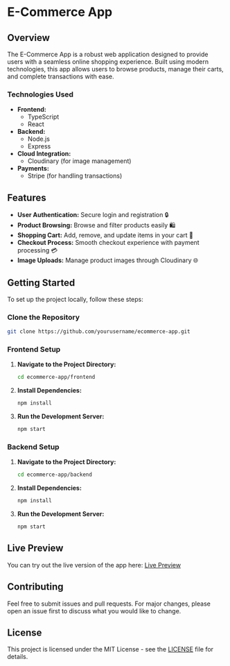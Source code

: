 # E-Commerce App

## Overview
The E-Commerce App is a robust web application designed to provide users with a seamless online shopping experience. Built using modern technologies, this app allows users to browse products, manage their carts, and complete transactions with ease.

### Technologies Used
- **Frontend:**
  - TypeScript
  - React
- **Backend:**
  - Node.js
  - Express
- **Cloud Integration:**
  - Cloudinary (for image management)
- **Payments:**
  - Stripe (for handling transactions)

## Features
- **User Authentication:** Secure login and registration 🔒
- **Product Browsing:** Browse and filter products easily 🛍️
- **Shopping Cart:** Add, remove, and update items in your cart 🛒
- **Checkout Process:** Smooth checkout experience with payment processing 💳
- **Image Uploads:** Manage product images through Cloudinary 🌐

## Getting Started
To set up the project locally, follow these steps:

### Clone the Repository
```bash
git clone https://github.com/yourusername/ecommerce-app.git
```

### Frontend Setup
1. **Navigate to the Project Directory:**
   ```bash
   cd ecommerce-app/frontend
   ```
2. **Install Dependencies:**
   ```bash
   npm install
   ```
3. **Run the Development Server:**
   ```bash
   npm start
   ```

### Backend Setup
1. **Navigate to the Project Directory:**
   ```bash
   cd ecommerce-app/backend
   ```
2. **Install Dependencies:**
   ```bash
   npm install
   ```
3. **Run the Development Server:**
   ```bash
   npm start
   ```

## Live Preview
You can try out the live version of the app here: [Live Preview](#)

## Contributing
Feel free to submit issues and pull requests. For major changes, please open an issue first to discuss what you would like to change.

## License
This project is licensed under the MIT License - see the [LICENSE](LICENSE) file for details.
